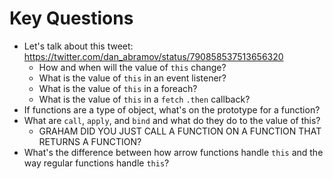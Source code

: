 # Key Questions
* Let's talk about this tweet: https://twitter.com/dan_abramov/status/790858537513656320
  * How and when will the value of `this` change?
  * What is the value of `this` in an event listener?
  * What is the value of `this` in a foreach?
  * What is the value of `this` in a `fetch` `.then` callback?
* If functions are a type of object, what's on the prototype for a function?
* What are `call`, `apply`, and `bind` and what do they do to the value of this?
  * GRAHAM DID YOU JUST CALL A FUNCTION ON A FUNCTION THAT RETURNS A FUNCTION?
* What's the difference between how arrow functions handle `this` and the way regular functions handle `this`?



